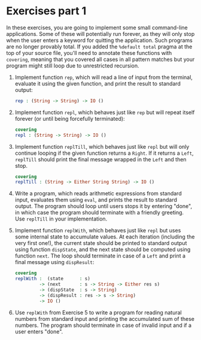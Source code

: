 # Exercises part 1

In these exercises, you are going to implement some small command-line applications. Some of these will potentially run forever, as they will only stop when the user enters a keyword for quitting the application. Such programs are no longer provably total. If you added the `%default total` pragma at the top of your source file, you'll need to annotate these functions with `covering`, meaning that you covered all cases in all pattern matches but your program might still loop due to unrestricted recursion.

1. Implement function `rep`, which will read a line of input from the terminal, evaluate it using the given function, and print the result to standard output:

   ```idris
   rep : (String -> String) -> IO ()
   ```

2. Implement function `repl`, which behaves just like `rep` but will repeat itself forever (or until being forcefully terminated):

   ```idris
   covering
   repl : (String -> String) -> IO ()
   ```

3. Implement function `replTill`, which behaves just like `repl` but will only continue looping if the given function returns a `Right`. If it returns a `Left`, `replTill` should print the final message wrapped in the `Left` and then stop.

   ```idris
   covering
   replTill : (String -> Either String String) -> IO ()
   ```

4. Write a program, which reads arithmetic expressions from standard input, evaluates them using `eval`, and prints the result to standard output. The program should loop until users stops it by entering "done", in which case the program should terminate with a friendly greeting. Use `replTill` in your implementation.

5. Implement function `replWith`, which behaves just like `repl` but uses some internal state to accumulate values. At each iteration (including the very first one!), the current state should be printed to standard output using function `dispState`, and the next state should be computed using function `next`. The loop should terminate in case of a `Left` and print a final message using `dispResult`:

   ```idris
   covering
   replWith :  (state      : s)
            -> (next       : s -> String -> Either res s)
            -> (dispState  : s -> String)
            -> (dispResult : res -> s -> String)
            -> IO ()
   ```

6. Use `replWith` from Exercise 5 to write a program for reading natural numbers from standard input and printing the accumulated sum of these numbers. The program should terminate in case of invalid input and if a user enters "done".
